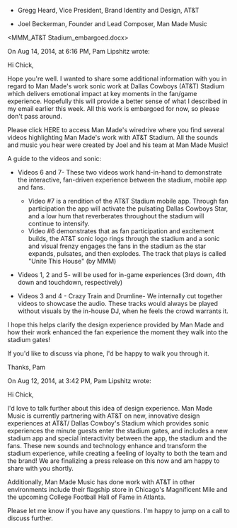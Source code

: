 
-   Gregg Heard, Vice President, Brand Identity and Design, AT&T

-   Joel Beckerman, Founder and Lead Composer, Man Made Music



<MMM_AT&T Stadium_embargoed.docx>




On Aug 14, 2014, at 6:16 PM, Pam Lipshitz wrote:

Hi Chick,

Hope you're well. I wanted to share some additional information with you in regard to Man Made's work sonic work at Dallas Cowboys (AT&T) Stadium which delivers emotional impact at key moments in the fan/game experience. Hopefully this will provide a better sense of what I described in my email earlier this week. All this work is embargoed for now, so please don't pass around.

Please click HERE to access Man Made's wiredrive where you find several videos highlighting Man Made's work with AT&T Stadium. All the sounds and music you hear were created by Joel and his team at Man Made Music!

A guide to the videos and sonic:
- Videos 6 and 7- These two videos work hand-in-hand to demonstrate the interactive, fan-driven experience between the stadium, mobile app and fans.
	 * Video #7 is a rendition of the AT&T Stadium mobile app. Through fan participation the app will activate the pulsating Dallas Cowboys Star,  and a low hum that reverberates throughout the stadium will continue to intensify. 
	* Video #6 demonstrates that as fan participation and excitement builds, the AT&T sonic logo rings through the stadium and a sonic and visual frenzy engages the fans in the stadium as the star expands, pulsates, and then explodes. The track that plays is called "Unite This House" (by MMM)

- Videos 1, 2 and 5- will be used for in-game experiences (3rd down, 4th down and touchdown, respectively)
- Videos 3 and 4 - Crazy Train and Drumline- We internally cut together videos to showcase the audio. These tracks would always be played without visuals by the in-house DJ, when he feels the crowd warrants it.

I hope this helps clarify the design experience provided by Man Made and how their work enhanced the fan experience the moment they walk into the stadium gates!

If you'd like to discuss via phone, I'd be happy to walk you through it.

Thanks,
Pam


On Aug 12, 2014, at 3:42 PM, Pam Lipshitz wrote:

Hi Chick,

I'd love to talk further about this idea of design experience. Man Made Music is currently partnering with AT&T on new, innovative design experiences at AT&T/ Dallas Cowboy's Stadium which provides sonic experiences the minute guests enter the stadium gates, and includes a new stadium app and special interactivity between the app, the stadium and the fans. These new sounds and technology enhance and transform the stadium experience, while creating a feeling of loyalty to both the team and the brand!  We are finalizing a press release on this now and am happy to share with you shortly.

Additionally, Man Made Music has done work with AT&T in other environments include their flagship store in Chicago's Magnificent Mile and the upcoming College Football Hall of Fame in Atlanta.

Please let me know if you have any questions. I'm happy to jump on a call to discuss further. 
